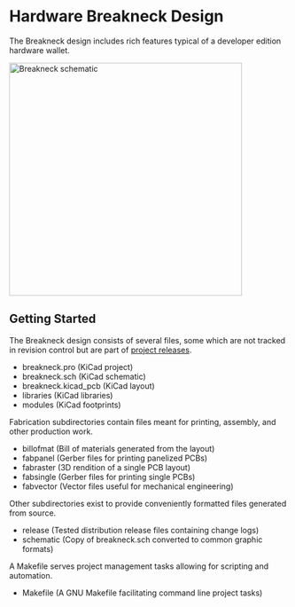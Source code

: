 # Hardware Breakneck Design

The Breakneck design includes rich features typical of a developer edition hardware wallet.

[<img height="420" src="https://taiga.getmonero.org/media/attachments/1/c/0/c/e4fdc0305f75b6cabde3282dd2a5af8127cdc7bdde008b89284af38d8cef/breakneck-sch.png" alt="Breakneck schematic" />](https://github.com/monero-project/kastelo/raw/master/hardware/breakneck/schematic/breakneck-sch.pdf)

## Getting Started

The Breakneck design consists of several files, some which are not tracked in revision control but are part of [project releases](https://github.com/monero-project/kastelo/releases/).

* breakneck.pro (KiCad project)
* breakneck.sch (KiCad schematic)
* breakneck.kicad_pcb (KiCad layout)
* libraries (KiCad libraries)
* modules (KiCad footprints)

Fabrication subdirectories contain files meant for printing, assembly, and other production work.

* billofmat (Bill of materials generated from the layout)
* fabpanel (Gerber files for printing panelized PCBs)
* fabraster (3D rendition of a single PCB layout)
* fabsingle (Gerber files for printing single PCBs)
* fabvector (Vector files useful for mechanical engineering)

Other subdirectories exist to provide conveniently formatted files generated from source.

* release (Tested distribution release files containing change logs)
* schematic (Copy of breakneck.sch converted to common graphic formats)

A Makefile serves project management tasks allowing for scripting and automation.

* Makefile (A GNU Makefile facilitating command line project tasks)
